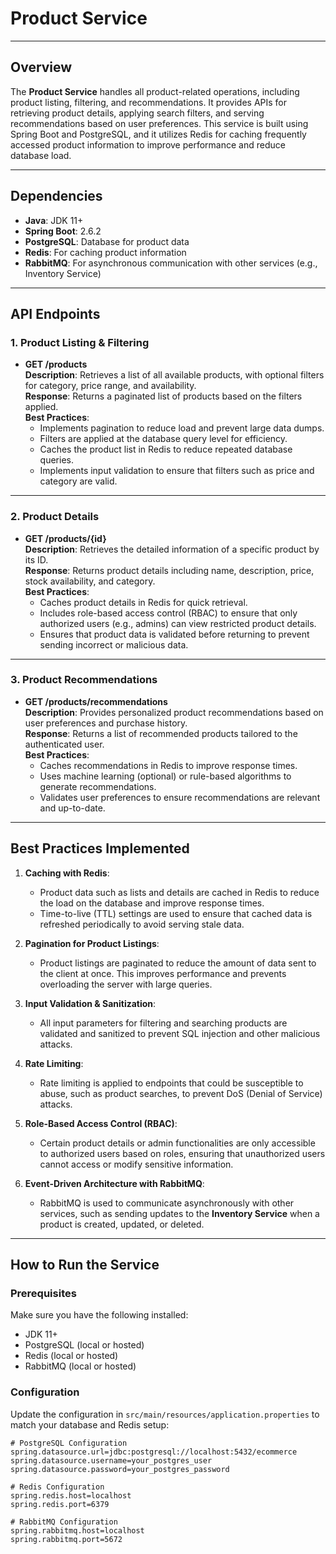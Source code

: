 # Product Service

---

## **Overview**

The **Product Service** handles all product-related operations, including product listing, filtering, and recommendations. It provides APIs for retrieving product details, applying search filters, and serving recommendations based on user preferences. This service is built using Spring Boot and PostgreSQL, and it utilizes Redis for caching frequently accessed product information to improve performance and reduce database load.

---

## **Dependencies**

- **Java**: JDK 11+
- **Spring Boot**: 2.6.2
- **PostgreSQL**: Database for product data
- **Redis**: For caching product information
- **RabbitMQ**: For asynchronous communication with other services (e.g., Inventory Service)

---

## **API Endpoints**

### **1. Product Listing & Filtering**

- **GET /products**  
  **Description**: Retrieves a list of all available products, with optional filters for category, price range, and availability.  
  **Response**: Returns a paginated list of products based on the filters applied.  
  **Best Practices**:
  - Implements pagination to reduce load and prevent large data dumps.
  - Filters are applied at the database query level for efficiency.
  - Caches the product list in Redis to reduce repeated database queries.
  - Implements input validation to ensure that filters such as price and category are valid.

---

### **2. Product Details**

- **GET /products/{id}**  
  **Description**: Retrieves the detailed information of a specific product by its ID.  
  **Response**: Returns product details including name, description, price, stock availability, and category.  
  **Best Practices**:
  - Caches product details in Redis for quick retrieval.
  - Includes role-based access control (RBAC) to ensure that only authorized users (e.g., admins) can view restricted product details.
  - Ensures that product data is validated before returning to prevent sending incorrect or malicious data.

---

### **3. Product Recommendations**

- **GET /products/recommendations**  
  **Description**: Provides personalized product recommendations based on user preferences and purchase history.  
  **Response**: Returns a list of recommended products tailored to the authenticated user.  
  **Best Practices**:
  - Caches recommendations in Redis to improve response times.
  - Uses machine learning (optional) or rule-based algorithms to generate recommendations.
  - Validates user preferences to ensure recommendations are relevant and up-to-date.

---

## **Best Practices Implemented**

1. **Caching with Redis**:  
   - Product data such as lists and details are cached in Redis to reduce the load on the database and improve response times.
   - Time-to-live (TTL) settings are used to ensure that cached data is refreshed periodically to avoid serving stale data.

2. **Pagination for Product Listings**:  
   - Product listings are paginated to reduce the amount of data sent to the client at once. This improves performance and prevents overloading the server with large queries.

3. **Input Validation & Sanitization**:  
   - All input parameters for filtering and searching products are validated and sanitized to prevent SQL injection and other malicious attacks.

4. **Rate Limiting**:  
   - Rate limiting is applied to endpoints that could be susceptible to abuse, such as product searches, to prevent DoS (Denial of Service) attacks.

5. **Role-Based Access Control (RBAC)**:  
   - Certain product details or admin functionalities are only accessible to authorized users based on roles, ensuring that unauthorized users cannot access or modify sensitive information.

6. **Event-Driven Architecture with RabbitMQ**:  
   - RabbitMQ is used to communicate asynchronously with other services, such as sending updates to the **Inventory Service** when a product is created, updated, or deleted.

---

## **How to Run the Service**

### **Prerequisites**

Make sure you have the following installed:
- JDK 11+
- PostgreSQL (local or hosted)
- Redis (local or hosted)
- RabbitMQ (local or hosted)

### **Configuration**

Update the configuration in `src/main/resources/application.properties` to match your database and Redis setup:

```properties
# PostgreSQL Configuration
spring.datasource.url=jdbc:postgresql://localhost:5432/ecommerce
spring.datasource.username=your_postgres_user
spring.datasource.password=your_postgres_password

# Redis Configuration
spring.redis.host=localhost
spring.redis.port=6379

# RabbitMQ Configuration
spring.rabbitmq.host=localhost
spring.rabbitmq.port=5672
